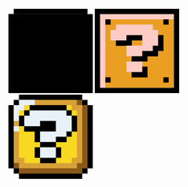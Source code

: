 [![?](https://github.com/meduzen/meduzen/raw/main/block.svg)](https://block.sunappu.net) [![?](https://github.com/meduzen/meduzen/raw/main/block-smb3.svg)](https://block.sunappu.net) [![?](https://github.com/meduzen/meduzen/raw/main/block-smw.svg)](https://block.sunappu.net)
